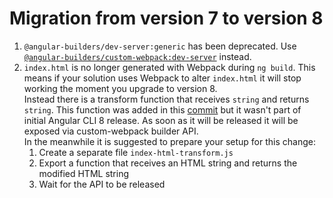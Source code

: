 # Migration from version 7 to version 8

1. `@angular-builders/dev-server:generic` has been deprecated. Use [`@angular-builders/custom-webpack:dev-server`](https://github.com/meltedspark/angular-builders/tree/master/packages/custom-webpack#Custom-webpack-dev-server) instead.
2. `index.html` is no longer generated with Webpack during `ng build`. This means if your solution uses Webpack to alter `index.html` it will stop working the moment you upgrade to version 8.  
Instead there is a transform function that receives `string` and returns `string`. This function was added in this [commit](https://github.com/alan-agius4/angular-cli/commit/33ba99e14787f2cd311e6c9448672d691c29ab5c) but it wasn't part of initial Angular CLI 8 release. As soon as it will be released it will be exposed via custom-webpack builder API.  
In the meanwhile it is suggested to prepare your setup for this change:  
    1. Create a separate file `index-html-transform.js`
    2. Export a function that receives an HTML string and returns the modified HTML string
    3. Wait for the API to be released
